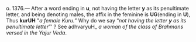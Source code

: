 o. 1376.— After a word ending in **u**, not having the letter **y** as its penultimate letter, and being denoting males, the affix in the feminine is **UG**(ending in **U**), Thus **kurUH** "_a female Kuru._” Why do we say “_not having the letter **y** as its penultimate letter_”’ ? See adhvaryuH_ _a woman of the class of Brahmans versed in the Yajur Veda_.